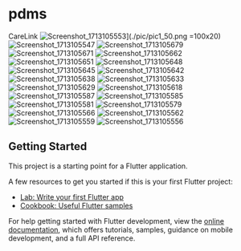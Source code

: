 # pdms

CareLink 
![Screenshot_1713105553](https://github.com/Ashish-chanchal/pdms_college/assets/86229520/4f21c138-4fa5-4e5c-87e3-88b715a60c1d)](./pic/pic1_50.png =100x20)
![Screenshot_1713105547](https://github.com/Ashish-chanchal/pdms_college/assets/86229520/f7e04e27-5d57-4bc0-851d-2f4bd565a35e)
![Screenshot_1713105679](https://github.com/Ashish-chanchal/pdms_college/assets/86229520/9a5a6c70-110e-4228-860f-a9c009ce70e1)
![Screenshot_1713105671](https://github.com/Ashish-chanchal/pdms_college/assets/86229520/68880d84-00f7-4ddd-96fd-e35072731cbd)
![Screenshot_1713105662](https://github.com/Ashish-chanchal/pdms_college/assets/86229520/c55f0c52-4ce1-49b9-8710-774c86fcb919)
![Screenshot_1713105651](https://github.com/Ashish-chanchal/pdms_college/assets/86229520/2f2a5349-3507-4609-b4e9-0ced2240c05e)
![Screenshot_1713105648](https://github.com/Ashish-chanchal/pdms_college/assets/86229520/9ca24bd3-f8a4-477e-a879-e39eb8cfdde1)
![Screenshot_1713105645](https://github.com/Ashish-chanchal/pdms_college/assets/86229520/415fd13b-d2aa-4263-aa39-b0efb9be6999)
![Screenshot_1713105642](https://github.com/Ashish-chanchal/pdms_college/assets/86229520/34d6c3fb-0cc1-42a7-8dc0-ba78752d13fc)
![Screenshot_1713105638](https://github.com/Ashish-chanchal/pdms_college/assets/86229520/0098d50c-345d-48f7-9097-3f5d3aaf9e4c)
![Screenshot_1713105633](https://github.com/Ashish-chanchal/pdms_college/assets/86229520/39846a29-c81a-40ee-b4d8-9efa55a022ba)
![Screenshot_1713105629](https://github.com/Ashish-chanchal/pdms_college/assets/86229520/2ab38684-0bcf-4c7d-bac2-04b0d3b14acd)
![Screenshot_1713105618](https://github.com/Ashish-chanchal/pdms_college/assets/86229520/e41dddb4-0ebc-4939-9bc0-ac1e981f3f50)
![Screenshot_1713105587](https://github.com/Ashish-chanchal/pdms_college/assets/86229520/2cad6b78-0af3-41b9-8be4-a7cbc1192368)
![Screenshot_1713105585](https://github.com/Ashish-chanchal/pdms_college/assets/86229520/32729349-63f6-4130-a471-9398c5c9b426)
![Screenshot_1713105581](https://github.com/Ashish-chanchal/pdms_college/assets/86229520/54f4b6a2-e56c-4a3f-b064-8517dea24985)
![Screenshot_1713105579](https://github.com/Ashish-chanchal/pdms_college/assets/86229520/8b797855-8f1e-4d09-a55d-57fbd104e2dd)
![Screenshot_1713105566](https://github.com/Ashish-chanchal/pdms_college/assets/86229520/be397ff9-ff3c-4e6d-83d5-4cbe6a96fe08)
![Screenshot_1713105562](https://github.com/Ashish-chanchal/pdms_college/assets/86229520/5ab1523e-7295-45e2-9427-fc4c2f42c844)
![Screenshot_1713105559](https://github.com/Ashish-chanchal/pdms_college/assets/86229520/03f7486a-7c2b-404e-949e-0f65ab3d25d9)
![Screenshot_1713105556](https://github.com/Ashish-chanchal/pdms_college/assets/86229520/b4579a05-fadf-46de-a24e-c8d1576e9193)

## Getting Started

This project is a starting point for a Flutter application.

A few resources to get you started if this is your first Flutter project:

- [Lab: Write your first Flutter app](https://docs.flutter.dev/get-started/codelab)
- [Cookbook: Useful Flutter samples](https://docs.flutter.dev/cookbook)

For help getting started with Flutter development, view the
[online documentation](https://docs.flutter.dev/), which offers tutorials,
samples, guidance on mobile development, and a full API reference.
